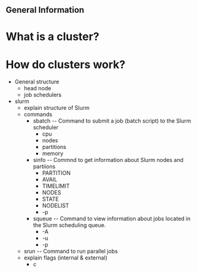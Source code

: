 ## General Information
# What is a cluster?
# How do clusters work?
* General structure
    * head node
    * job schedulers
* slurm
    * explain structure of Slurm
    * commands
        * sbatch -- Command to submit a job (batch script) to the Slurm scheduler
            * cpu
            * nodes
            * partitions
            * memory
        * sinfo -- Commnd to get information about Slurm nodes and partiions
            * PARTITION
            * AVAIL
            * TIMELIMIT
            * NODES
            * STATE
            * NODELIST
            * -p
        * squeue -- Command to view information about jobs located in the Slurm scheduling queue.
            * -A
            * -u
            * -p
    * srun -- Command to run parallel jobs
    * explain flags (internal & external)
        * c
